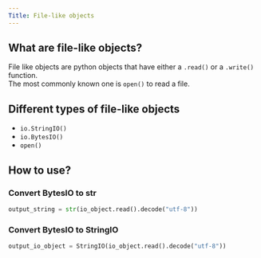 ```yaml
---
Title: File-like objects
---
```


## What are file-like objects?
File like objects are python objects that have either a `.read()` or a `.write()` function.  
The most commonly known one is `open()` to read a file.  

## Different types of file-like objects
- `io.StringIO()`
- `io.BytesIO()`
- `open()`

## How to use?
### Convert BytesIO to str
```python
output_string = str(io_object.read().decode("utf-8"))
```
### Convert BytesIO to StringIO
```python
output_io_object = StringIO(io_object.read().decode("utf-8"))
```